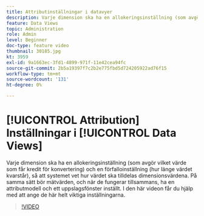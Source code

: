 ```yaml
---
title: Attributinställningar i datavyer
description: Varje dimension ska ha en allokeringsinställning (som avgör vilket värde som får kredit för konvertering) och en förfalloinställning (hur länge värdet kvarstår), så att systemet vet hur värdet ska tilldelas dimensionsvärdena. På samma sätt bör mätvärden, och när de fungerar tillsammans, ha en attributmodell och ett uppslagsfönster inställt. I den här videon får du hjälp med att ange de här helt viktiga inställningarna.
feature: Data Views
topic: Administration
role: Admin
level: Beginner
doc-type: feature video
thumbnail: 30185.jpg
kt: 3959
exl-id: 9a1663ec-3fd1-4899-971f-11e42cea94fc
source-git-commit: 2b5a19397f7c2b2e775fbd5d724205922ad76f15
workflow-type: tm+mt
source-wordcount: '131'
ht-degree: 0%

---
```


# [!UICONTROL Attribution] Inställningar i [!UICONTROL Data Views]

Varje dimension ska ha en allokeringsinställning (som avgör vilket värde som får kredit för konvertering) och en förfalloinställning (hur länge värdet kvarstår), så att systemet vet hur värdet ska tilldelas dimensionsvärdena. På samma sätt bör mätvärden, och när de fungerar tillsammans, ha en attributmodell och ett uppslagsfönster inställt. I den här videon får du hjälp med att ange de här helt viktiga inställningarna.

>[!VIDEO](https://video.tv.adobe.com/v/30185/?quality=12&enable10seconds=on&speedcontrol=on)
